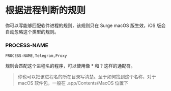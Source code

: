 # 根据进程判断的规则

你可以写能够匹配软件进程的规则，该规则只在 Surge macOS 版生效，iOS 版会自动忽略这个类型的规则。

### **PROCESS-NAME**

```
PROCESS-NAME,Telegram,Proxy
```

规则会匹配这个进程名的程序，可以使用像 * 和 ? 这样的通配符。

> 你也可以把该进程名的所在目录写清楚。至于如何找到这个名称，对于 macOS 软件包，一般在 .app/Contents/MacOS 位置下